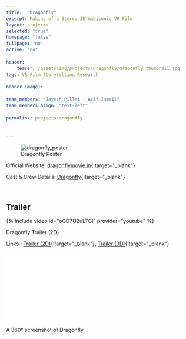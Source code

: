 ```yaml
---
title:  "Dragonfly"
excerpt: Making of a Stereo 3D Ambisonic VR Film
layout: projects   
selected: "true"
homepage: "false"
fullpage: "no"
active: "no"

header:
    teaser: /assets/img/projects/Dragonfly/dragonfly_thumbnail.jpg
tags: VR-Film Storytelling Research  

banner_image1:

team_members: "Jayesh Pillai | Azif Ismail"
team_members_align: "text-left"

permalink: projects/dragonfly


---
```


<figure class="align-center" style="width:100%;">
  <img src="{{ site.url }}{{ site.baseurl }}/assets/img/projects/Dragonfly/dragonfly_poster.jpg" alt="dragonfly_poster">
  <figcaption>Dragonfly Poster</figcaption>
</figure>


<!--
This project's details will be posted here soon.

## Abstract

Will be added


## Outcomes

Will be added
-->

Official Website: [dragonflymovie.in](https://dragonflymovie.in/){:target="_blank"}

Cast & Crew Details: [Dragonfly](https://www.jayeshpillai.com/2018/03/dragonfly360.html){:target="_blank"}

<br>

## Trailer
   {% include video id="oGD7U2uLTCI" provider="youtube" %}
   <figcaption>Dragonfly Trailer (2D)</figcaption>

Links : [Trailer (2D)](https://youtu.be/oGD7U2uLTCI){:target="_blank"}, [Trailer (3D)](https://youtu.be/G0Farj8T1j8){:target="_blank"}


<!-- 360-degree image embed. -->
<div class = "vr_single">
    <a-scene loading-screen="dotsColor: white; backgroundColor: #008055;" class="" embedded style="margin:0px; padding:0px;" vr-mode-ui="enterVRButton: #myEnterVRButton; enterARButton: #myEnterARButton" >
          <a id="myEnterVRButton" href="#">
            <div id="VRButton">
              <i class="fas fa-expand"></i>
              <i class="fas fa-vr-cardboard"></i>
            </div>
          </a>
          <a id="myEnterARButton" href="#"></a>
  <!-- 360-degree image. -->
  <a-entity rotation="0 0 0" animation="property: rotation; to: 0 360 0; loop: true; dur: 500000; easing: linear">
        <a-sky class = "ARcarousel" id="image-360" radius="100" rotation="0 -90 0" src="{{ site.baseurl }}/assets/img/360/360_dragonfly.jpg"></a-sky>
    </a-entity>
</a-scene>
    <div class = "vr_overlay">  
    <img src="/assets/img/360/360_icon.png">
    </div>
</div>
  <figcaption>A 360° screenshot of Dragonfly</figcaption>

<br>

<!--
## Publication

- Will be added
-->
